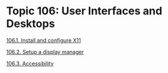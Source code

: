 # Topic 106: User Interfaces and Desktops

[106.1. Install and configure X11](1061_install_and_configure_x11.md)

[106.2. Setup a display manager](1062_setup_a_display_manager.md)

[106.3. Accessibility](1063_accessibility.md)
